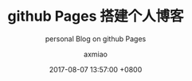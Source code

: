 ---
layout: post
title: "github Pages 搭建个人博客"
subtitle: "personal Blog on github Pages"
date:   2017-08-07 13:57:00 +0800
author: "axmiao"
header-img: "img/post-bg-yading.jpg"
categories: jekyll update
catalog: true
tags: 
    - 前端
    - 博客
---